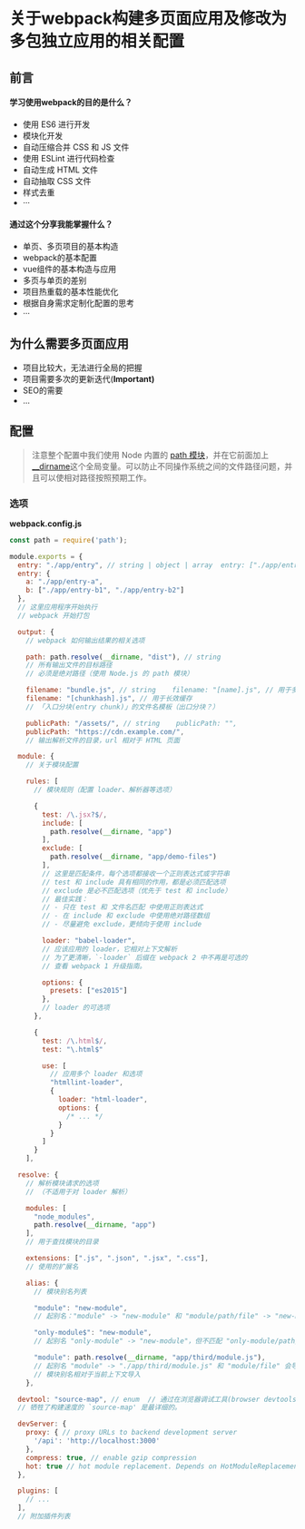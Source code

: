 # 关于webpack构建多页面应用及修改为多包独立应用的相关配置

## 前言

#### 学习使用webpack的目的是什么？

* 使用 ES6 进行开发
* 模块化开发
* 自动压缩合并 CSS 和 JS 文件
* 使用 ESLint 进行代码检查
* 自动生成 HTML 文件
* 自动抽取 CSS 文件
* 样式去重
* ···

#### 通过这个分享我能掌握什么？

* 单页、多页项目的基本构造
* webpack的基本配置
* vue组件的基本构造与应用
* 多页与单页的差别
* 项目热重载的基本性能优化
* 根据自身需求定制化配置的思考
* ···

## 为什么需要多页面应用

* 项目比较大，无法进行全局的把握
* 项目需要多次的更新迭代\(**Important\)**
* SEO的需要
* ...

## 配置

> 注意整个配置中我们使用 Node 内置的 [path 模块](https://nodejs.org/api/path.html)，并在它前面加上 [\_\_dirname](https://nodejs.org/docs/latest/api/globals.html#globals_dirname)这个全局变量。可以防止不同操作系统之间的文件路径问题，并且可以使相对路径按照预期工作。

### 选项

**webpack.config.js**

```javascript
const path = require('path');

module.exports = {
  entry: "./app/entry", // string | object | array  entry: ["./app/entry1", "./app/entry2"],
  entry: {
    a: "./app/entry-a",
    b: ["./app/entry-b1", "./app/entry-b2"]
  },
  // 这里应用程序开始执行
  // webpack 开始打包

  output: {
    // webpack 如何输出结果的相关选项

    path: path.resolve(__dirname, "dist"), // string
    // 所有输出文件的目标路径
    // 必须是绝对路径（使用 Node.js 的 path 模块）

    filename: "bundle.js", // string    filename: "[name].js", // 用于多个入口点(entry point)（出口点？）
    filename: "[chunkhash].js", // 用于长效缓存
    // 「入口分块(entry chunk)」的文件名模板（出口分块？）

    publicPath: "/assets/", // string    publicPath: "",
    publicPath: "https://cdn.example.com/",
    // 输出解析文件的目录，url 相对于 HTML 页面

  module: {
    // 关于模块配置

    rules: [
      // 模块规则（配置 loader、解析器等选项）

      {
        test: /\.jsx?$/,
        include: [
          path.resolve(__dirname, "app")
        ],
        exclude: [
          path.resolve(__dirname, "app/demo-files")
        ],
        // 这里是匹配条件，每个选项都接收一个正则表达式或字符串
        // test 和 include 具有相同的作用，都是必须匹配选项
        // exclude 是必不匹配选项（优先于 test 和 include）
        // 最佳实践：
        // - 只在 test 和 文件名匹配 中使用正则表达式
        // - 在 include 和 exclude 中使用绝对路径数组
        // - 尽量避免 exclude，更倾向于使用 include

        loader: "babel-loader",
        // 应该应用的 loader，它相对上下文解析
        // 为了更清晰，`-loader` 后缀在 webpack 2 中不再是可选的
        // 查看 webpack 1 升级指南。

        options: {
          presets: ["es2015"]
        },
        // loader 的可选项
      },

      {
        test: /\.html$/,
        test: "\.html$"

        use: [
          // 应用多个 loader 和选项
          "htmllint-loader",
          {
            loader: "html-loader",
            options: {
              /* ... */
            }
          }
        ]
      }
    ],

  resolve: {
    // 解析模块请求的选项
    // （不适用于对 loader 解析）

    modules: [
      "node_modules",
      path.resolve(__dirname, "app")
    ],
    // 用于查找模块的目录

    extensions: [".js", ".json", ".jsx", ".css"],
    // 使用的扩展名

    alias: {
      // 模块别名列表

      "module": "new-module",
      // 起别名："module" -> "new-module" 和 "module/path/file" -> "new-module/path/file"

      "only-module$": "new-module",
      // 起别名 "only-module" -> "new-module"，但不匹配 "only-module/path/file" -> "new-module/path/file"

      "module": path.resolve(__dirname, "app/third/module.js"),
      // 起别名 "module" -> "./app/third/module.js" 和 "module/file" 会导致错误
      // 模块别名相对于当前上下文导入
    },

  devtool: "source-map", // enum  // 通过在浏览器调试工具(browser devtools)中添加元信息(meta info)增强调试
  // 牺牲了构建速度的 `source-map' 是最详细的。

  devServer: {
    proxy: { // proxy URLs to backend development server
      '/api': 'http://localhost:3000'
    },
    compress: true, // enable gzip compression
    hot: true // hot module replacement. Depends on HotModuleReplacementPlugin
  },

  plugins: [
    // ...
  ],
  // 附加插件列表
```



